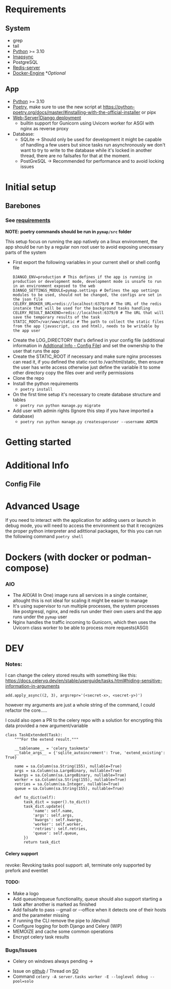 # Requirements

## System
* grep
* tail
* [Python](https://www.python.org/) >= 3.10
* [Imapsync](https://github.com/imapsync/imapsync)
* PostgreSQL
* [Redis-server](https://redis.com/)
* [Docker-Engine](https://docs.docker.com/engine/) **Optional*

## App
* [Python](https://www.python.org/) >= 3.10
* [Poetry](https://python-poetry.org/), make sure to use the new script at https://python-poetry.org/docs/master/#installing-with-the-official-installer or pipx
* [Web-Server|Django deployment](https://docs.djangoproject.com/en/5.0/howto/deployment/)
  * builtin support for Gunicorn using Uvicorn worker for ASGI with nginx as reverse proxy
* Database:
  * SQLite -> Should only be used for development it might be capable of handling a few users but since tasks run asynchronously we don't want to try to write to the database while it's locked in another thread, there are no failsafes for that at the moment.
  * PostGreSQL -> Recommended for performance and to avoid locking issues

# Initial setup

## Barebones
### See [requirements](#requirements)
**NOTE: poetry commands should be run in `pymap/src` folder**

This setup focus on running the app natively on a linux environment, the app should be run by a regular non root user to avoid exposing unecessary parts of the system
- First export the following variables in your current shell or shell config file
  ```
  DJANGO_ENV=production # This defines if the app is running in production or development mode, development mode is unsafe to run in an environment exposed to the web
  DJANGO_SETTINGS_MODULE=pymap.settings # Defines the app settings modules to be used, should not be changed, the configs are set in the json file
  CELERY_BROKER_URL=redis://localhost:6379/0 # The URL of the redis instance that will be used for the background tasks handling
  CELERY_RESULT_BACKEND=redis://localhost:6379/0 # The URL that will save the temporary results of the task
  STATIC_ROOT=/var/www/static # The path to collect the static files from the app (javascript, css and html), needs to be writable by the app user
  ```
- Create the LOG_DIRECTORY that's defined in your config file (additional information in [Addtional Info - Config File](#config-file)) and set the ownership to the user that runs the app
- Create the STATIC_ROOT if necessary and make sure nginx processes can read it, if you defined the static root to /var/html/static, then ensure the user has write access otherwise just define the variable it to some other directory copy the files over and verify permissions
- Clone the repo
- Install the python requirements
  * `poetry install`
- On the first time setup it's necessary to create database structure and tables
  * `poetry run python manage.py migrate`
- Add user with admin rights (Ignore this step if you have imported a database)
  * `poetry run python manage.py createsuperuser --username ADMIN`

# Getting started



# Additional Info

## Config File

# Advanced Usage

If you need to interact with the application for adding users or launch in debug mode, you will need to access the environment so that it recognizes the proper python interpreter and adittional packages, for this you can run the following command `poetry shell`

# Dockers (with docker or podman-compose)
### AIO

* The AIO(All In One) image runs all services in a single container, altought this is not ideal for scaling it might be easier to manage
* It's using supervisor to run multiple processes, the system processes like postgresql, nginx, and redis run under their own users and the app runs under the `pymap` user
* Nginx handles the traffic incoming to Gunicorn, which then uses the Uvicorn class worker to be able to process more requests(ASGI)


# DEV
### Notes:
I can change the celery stored results with something like this:
https://docs.celeryq.dev/en/stable/userguide/tasks.html#hiding-sensitive-information-in-arguments
```
add.apply_async((2, 3), argsrepr='(<secret-x>, <secret-y>)')
```

however my arguments are just a whole string of the command, I could refactor the core.....

I could also open a PR to the celery repo with a solution for encrypting this data provided a new argument/variable
```
class TaskExtended(Task):
    """For the extend result."""

    __tablename__ = 'celery_taskmeta'
    __table_args__ = {'sqlite_autoincrement': True, 'extend_existing': True}

    name = sa.Column(sa.String(155), nullable=True)
    args = sa.Column(sa.LargeBinary, nullable=True)
    kwargs = sa.Column(sa.LargeBinary, nullable=True)
    worker = sa.Column(sa.String(155), nullable=True)
    retries = sa.Column(sa.Integer, nullable=True)
    queue = sa.Column(sa.String(155), nullable=True)

    def to_dict(self):
        task_dict = super().to_dict()
        task_dict.update({
            'name': self.name,
            'args': self.args,
            'kwargs': self.kwargs,
            'worker': self.worker,
            'retries': self.retries,
            'queue': self.queue,
        })
        return task_dict
```

#### Celery support
revoke: Revoking tasks
pool support: all, terminate only supported by prefork and eventlet

#### TODO:
* Make a logo
* Add queue/requeue functionality, queue should also support starting a task after another is marked as finished
* Add failsafe to pass --gmail or --office when it detects one of their hosts and the parameter missing
* If running the CLI remove the pipe to /dev/null
* Configure logging for both Django and Celery (WIP)
* MEMOIZE and cache some common operations
* Encrypt celery task results


### Bugs/Issues

- Celery on windows always pending ->
 * Issue on [github](https://github.com/celery/celery/issues/2146) / Thread on [SO](https://stackoverflow.com/a/27358974)
 * Command `celery -A server.tasks worker -E --loglevel debug --pool=solo`
